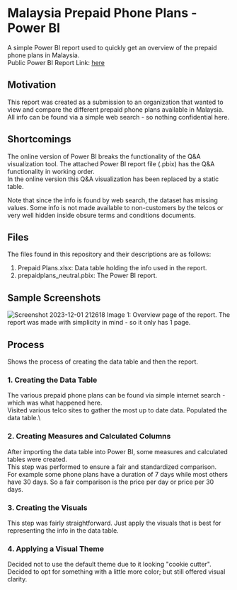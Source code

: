 # Malaysia Prepaid Phone Plans - Power BI
A simple Power BI report used to quickly get an overview of the prepaid phone plans in Malaysia.\
Public Power BI Report Link: [here](https://www.novypro.com/project/prepaid-phone-plans-in-malaysia-report)

## Motivation
This report was created as a submission to an organization that wanted to view and compare the different prepaid phone plans available in Malaysia.\
All info can be found via a simple web search - so nothing confidential here. 

## Shortcomings
The online version of Power BI breaks the functionality of the Q&A visualization tool. The attached Power BI report file (.pbix) has the Q&A functionality in working order.\
In the online version this Q&A visualization has been replaced by a static table.

Note that since the info is found by web search, the dataset has missing values. Some info is not made available to non-customers by the telcos or very well hidden inside obsure terms and conditions documents. 

## Files 
The files found in this repository and their descriptions are as follows:
1. Prepaid Plans.xlsx: Data table holding the info used in the report.
2. prepaidplans_neutral.pbix: The Power BI report. 

## Sample Screenshots
![Screenshot 2023-12-01 212618](https://github.com/splatterconstruct146/malaysia-prepaid-phone-plans-power-bi/assets/135209633/fb0b616b-7181-42f8-a87a-0a9fc2930b2c)
Image 1: Overview page of the report. The report was made with simplicity in mind - so it only has 1 page. 

## Process
Shows the process of creating the data table and then the report.
### 1. Creating the Data Table
The various prepaid phone plans can be found via simple internet search - which was what happened here.\
Visited various telco sites to gather the most up to date data.
Populated the data table.\

### 2. Creating Measures and Calculated Columns
After importing the data table into Power BI, some measures and calculated tables were created.\
This step was performed to ensure a fair and standardized comparison.\
For example some phone plans have a duration of 7 days while most others have 30 days. So a fair comparison is the price per day or price per 30 days.

### 3. Creating the Visuals
This step was fairly straightforward. Just apply the visuals that is best for representing the info in the data table. 

### 4. Applying a Visual Theme
Decided not to use the default theme due to it looking "cookie cutter". Decided to opt for something with a little more color; but still offered visual clarity. 
